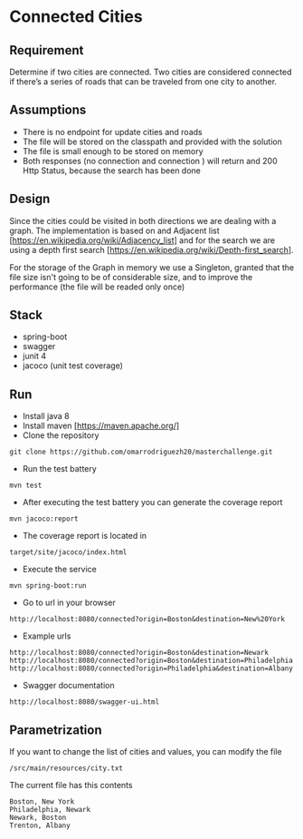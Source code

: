 Connected Cities
================

Requirement
------------

Determine if two cities are connected. Two cities are considered connected if there’s 
a series of roads that can be traveled from one city to another.

Assumptions
----------

- There is no endpoint for update cities and roads
- The file will be stored on the classpath and provided with the solution
- The file is small enough to be stored on memory
- Both responses (no connection and connection ) will return and 200 Http Status, because the search has been done

Design
-----
Since the cities could be visited in both directions we are dealing with a graph. The implementation
is based on and Adjacent list [https://en.wikipedia.org/wiki/Adjacency_list] and for the search 
we are using a depth first search [https://en.wikipedia.org/wiki/Depth-first_search].

For the storage of the Graph in memory we use a Singleton, granted that the file size isn't going to be
of considerable size, and to improve the performance (the file will be readed only once)

Stack
-----

- spring-boot
- swagger
- junit 4
- jacoco (unit test coverage)

Run
---

- Install java 8   
- Install maven    [https://maven.apache.org/]
- Clone the repository
```
git clone https://github.com/omarrodriguezh20/masterchallenge.git
```
- Run the test battery
```
mvn test
```
- After executing the test battery you can generate the coverage report
```
mvn jacoco:report
```
- The coverage report is located in
```
target/site/jacoco/index.html
```
- Execute the service
```
mvn spring-boot:run
```
- Go to url in your browser
```
http://localhost:8080/connected?origin=Boston&destination=New%20York
```
- Example urls
```
http://localhost:8080/connected?origin=Boston&destination=Newark
http://localhost:8080/connected?origin=Boston&destination=Philadelphia
http://localhost:8080/connected?origin=Philadelphia&destination=Albany
```
- Swagger documentation
```
http://localhost:8080/swagger-ui.html
```

Parametrization
---------------
If you want to change the list of cities and values, you can modify the file

```
/src/main/resources/city.txt
```

The current file has this contents
```
Boston, New York
Philadelphia, Newark
Newark, Boston
Trenton, Albany
``` 
